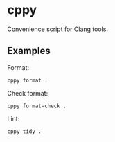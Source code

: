 # cppy

Convenience script for Clang tools.

## Examples

Format:

```
cppy format .
```

Check format:

```
cppy format-check .
```

Lint:

```
cppy tidy .
```
